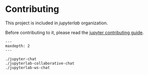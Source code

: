 # Contributing

This project is included in *jupyterlab* organization.

Before contributing to it, please read the [jupyter contributing guide](https://docs.jupyter.org/en/latest/contributing/content-contributor.html).

```{toctree}
---
maxdepth: 2
---

./jupyter-chat
./jupyterlab-collaborative-chat
./jupyterlab-ws-chat
```
